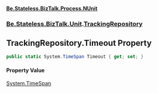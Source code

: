 #### [Be.Stateless.BizTalk.Process.NUnit](README.md 'README')
### [Be.Stateless.BizTalk.Unit](Be.Stateless.BizTalk.Unit.md 'Be.Stateless.BizTalk.Unit').[TrackingRepository](TrackingRepository.md 'Be.Stateless.BizTalk.Unit.TrackingRepository')

## TrackingRepository.Timeout Property

```csharp
public static System.TimeSpan Timeout { get; set; }
```

#### Property Value
[System.TimeSpan](https://docs.microsoft.com/en-us/dotnet/api/System.TimeSpan 'System.TimeSpan')